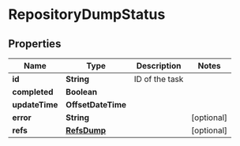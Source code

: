 

# RepositoryDumpStatus


## Properties

Name | Type | Description | Notes
------------ | ------------- | ------------- | -------------
**id** | **String** | ID of the task | 
**completed** | **Boolean** |  | 
**updateTime** | **OffsetDateTime** |  | 
**error** | **String** |  |  [optional]
**refs** | [**RefsDump**](RefsDump.md) |  |  [optional]



